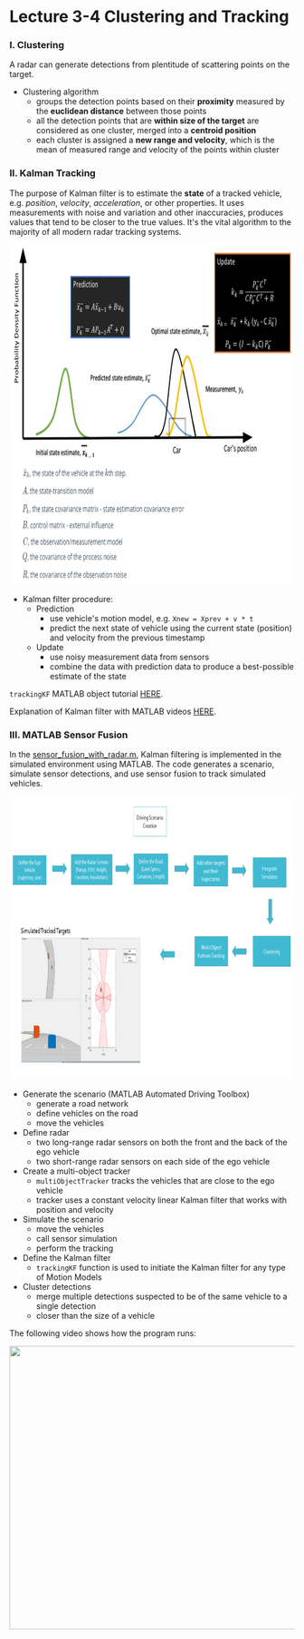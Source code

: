 # Lecture 3-4 Clustering and Tracking

### I. Clustering

A radar can generate detections from plentitude of scattering points on the target.

- Clustering algorithm
    * groups the detection points based on their **proximity** measured by the **euclidean distance** between those points
    * all the detection points that are **within size of the target** are considered as one cluster, merged into a **centroid position**
    * each cluster is assigned a **new range and velocity**, which is the mean of measured range and velocity of the points within cluster

### II. Kalman Tracking

The purpose of Kalman filter is to estimate the **state** of a tracked vehicle, e.g. *position*, *velocity*, *acceleration*, or other properties. It uses measurements with noise and variation and other inaccuracies, produces values that tend to be closer to the true values. It's the vital algorithm to the majority of all modern radar tracking systems.

<img src="media/kalman-filter.png" width="900" height="600" />

- Kalman filter procedure:
    * Prediction
        + use vehicle's motion model, e.g. `Xnew = Xprev + v * t`
        + predict the next state of vehicle using the current state (position) and velocity from the previous timestamp
    * Update
        + use noisy measurement data from sensors
        + combine the data with prediction data to produce a best-possible estimate of the state

`trackingKF` MATLAB object tutorial [HERE](https://www.mathworks.com/help/driving/ref/trackingkf.html).

Explanation of Kalman filter with MATLAB videos [HERE](https://www.youtube.com/watch?v=mwn8xhgNpFY&list=PLn8PRpmsu08pzi6EMiYnR-076Mh-q3tWr).

### III. MATLAB Sensor Fusion

In the [sensor_fusion_with_radar.m](../Radar/exercises/sensor_fusion_with_radar.m), Kalman filtering is implemented in the simulated environment using MATLAB. The code generates a scenario, simulate sensor detections, and use sensor fusion to track simulated vehicles.

<img src="media/sensor-fusion-with-radar.png" width="900" height="500" />

- Generate the scenario (MATLAB Automated Driving Toolbox)
    * generate a road network
    * define vehicles on the road
    * move the vehicles
- Define radar
    * two long-range radar sensors on both the front and the back of the ego vehicle
    * two short-range radar sensors on each side of the ego vehicle
- Create a multi-object tracker
    * `multiObjectTracker` tracks the vehicles that are close to the ego vehicle
    * tracker uses a constant velocity linear Kalman filter that works with position and velocity
- Simulate the scenario
    * move the vehicles
    * call sensor simulation
    * perform the tracking
- Define the Kalman filter
    * `trackingKF` function is used to initiate the Kalman filter for any type of Motion Models
- Cluster detections
    * merge multiple detections suspected to be of the same vehicle to a single detection
    * closer than the size of a vehicle

The following video shows how the program runs:

<img src="../Radar/exercises/sensor_fusion_with_radar.gif" width="900" height="500" />